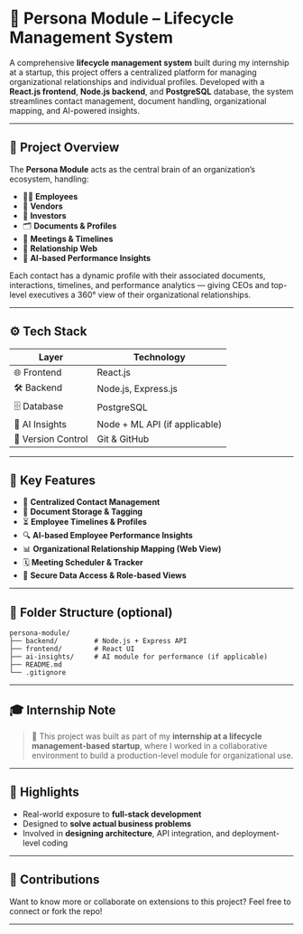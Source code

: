 # 🧠 Persona Module – Lifecycle Management System

A comprehensive **lifecycle management system** built during my internship at a startup, this project offers a centralized platform for managing organizational relationships and individual profiles. Developed with a **React.js frontend**, **Node.js backend**, and **PostgreSQL** database, the system streamlines contact management, document handling, organizational mapping, and AI-powered insights.

---

## 🚀 Project Overview

The **Persona Module** acts as the central brain of an organization’s ecosystem, handling:

- 🧑‍💼 **Employees**  
- 🤝 **Vendors**  
- 💼 **Investors**  
- 🗂️ **Documents & Profiles**  
- 📅 **Meetings & Timelines**  
- 🔗 **Relationship Web**  
- 🤖 **AI-based Performance Insights**

Each contact has a dynamic profile with their associated documents, interactions, timelines, and performance analytics — giving CEOs and top-level executives a 360° view of their organizational relationships.

---

## ⚙️ Tech Stack

| Layer        | Technology             |
|-------------|------------------------|
| 🌐 Frontend | React.js               |
| 🛠 Backend   | Node.js, Express.js     |
| 🗄 Database  | PostgreSQL              |
| 🧠 AI Insights | Node + ML API (if applicable) |
| 🔁 Version Control | Git & GitHub     |

---

## 🧩 Key Features

- 📇 **Centralized Contact Management**  
- 📁 **Document Storage & Tagging**  
- ⏳ **Employee Timelines & Profiles**  
- 🔍 **AI-based Employee Performance Insights**  
- 📊 **Organizational Relationship Mapping (Web View)**  
- 🗓️ **Meeting Scheduler & Tracker**  
- 🔐 **Secure Data Access & Role-based Views**

---

## 📂 Folder Structure (optional)
```
persona-module/
├── backend/         # Node.js + Express API
├── frontend/        # React UI
├── ai-insights/     # AI module for performance (if applicable)
├── README.md
└── .gitignore
```

---

## 🎓 Internship Note

> 🏢 This project was built as part of my **internship at a lifecycle management-based startup**, where I worked in a collaborative environment to build a production-level module for organizational use.

---

## 📌 Highlights

- Real-world exposure to **full-stack development**
- Designed to **solve actual business problems**
- Involved in **designing architecture**, API integration, and deployment-level coding

---

## 🤝 Contributions

Want to know more or collaborate on extensions to this project? Feel free to connect or fork the repo!

---

